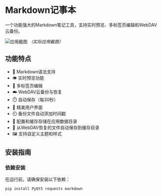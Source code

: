 # Markdown记事本

一个功能强大的Markdown笔记工具，支持实时预览、多标签页编辑和WebDAV云备份。

![应用截图]([screenshot.png](https://github.com/zrtnb6/MarkdownNotepad/blob/main/Screenshot/Screenshot.jpg)) *（实际应用截图）*

## 功能特点

- 📝 Markdown语法支持
- 👁️ 实时预览功能
- 📑 多标签页编辑
- ☁️ WebDAV云备份与恢复
- ⏱️ 自动保存（每30秒）
- 🎨 精美用户界面
- ⏲️ 备份文件自动添加时间戳
- 📁 配置和缓存存储在应用数据目录
- 💾 从WebDAV恢复的文件自动保存到缓存目录
- 🖼️ 支持自定义主题和样式

## 安装指南

### 依赖安装

在运行前，请确保安装以下依赖：

```bash
pip install PyQt5 requests markdown
